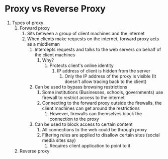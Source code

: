 # Proxy vs Reverse Proxy #
1. Types of proxy
	1. Forward proxy
		1. Sits between a group of client machines and the internet
		2. When clients make requests on the internet, forward proxy acts as a middleman
			1. Intercepts requests and talks to the web servers on behalf of the client machines
				1. Why?
					1. Protects client's online identity
						1. IP address of client is hidden from the server
							1. Only the IP address of the proxy is visible (It doesn't allow tracing back to the client)
			2. Can be used to bypass browsing restrictions
				1. Some institutions (Businesses, schools, governments) use firewall to restrict access to the internet
				2. Connecting to the forward proxy outside the firewalls, the client machines can get around the restrictions
					1. However, firewalls can themselves block the connection to the proxy
			3. Can be used to block access to certain content
				1. All connections to the web could be through proxy
				2. Filtering rules are applied to disallow certain sites (social media sites say)
					1. Requires client application to point to it
	2. Reverse proxy